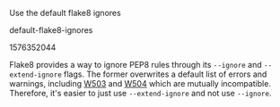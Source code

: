 Use the default flake8 ignores

default-flake8-ignores

1576352044

Flake8 provides a way to ignore PEP8 rules through its `--ignore` and
`--extend-ignore` flags.  The former overwrites a default list of errors
and warnings, including [W503](https://lintlyci.github.io/Flake8Rules/rules/W503.html)
and [W504](https://lintlyci.github.io/Flake8Rules/rules/W504.html) which are
mutually incompatible.  Therefore, it's easier to just use `--extend-ignore` and
not use `--ignore`.
